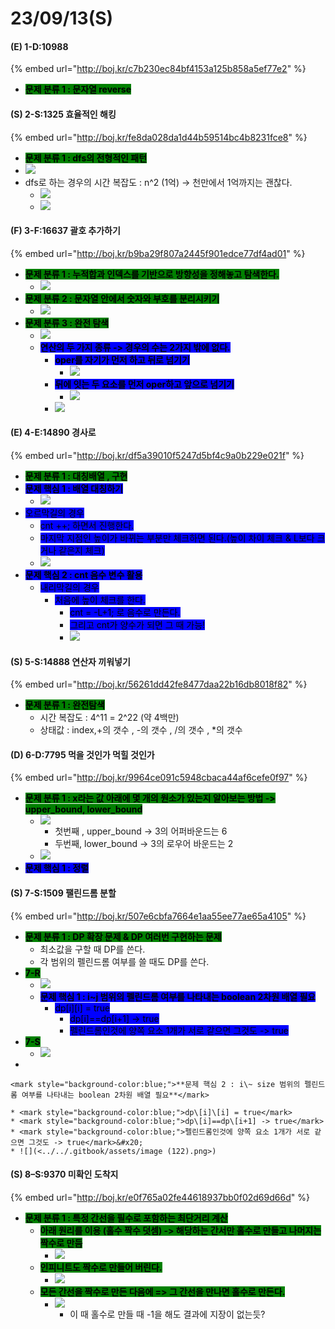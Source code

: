 # 23/09/13(S)

#### (E) 1-D:10988

{% embed url="http://boj.kr/c7b230ec84bf4153a125b858a5ef77e2" %}

* <mark style="background-color:green;">**문제 분류 1 : 문자열 reverse**</mark>

#### (S) 2-S:1325 효율적인 해킹

{% embed url="http://boj.kr/fe8da028da1d44b59514bc4b8231fce8" %}

* <mark style="background-color:green;">**문제 분류 1 : dfs의 전형적인 패턴**</mark>
* ![](<../../.gitbook/assets/image (116).png>)
* dfs로 하는 경우의 시간 복잡도 : n^2 (1억) -> 천만에서 1억까지는 괜찮다.
  * ![](<../../.gitbook/assets/image (117).png>)
  * ![](<../../.gitbook/assets/image (118).png>)

#### (F) 3-F:16637 괄호 추가하기

{% embed url="http://boj.kr/b9ba29f807a2445f901edce77df4ad01" %}

* <mark style="background-color:green;">**문제 분류 1 : 누적합과 인덱스를 기반으로 방향성을 정해놓고 탐색한다.**</mark>
  * ![](<../../.gitbook/assets/image (110).png>)
* <mark style="background-color:green;">**문제 분류 2 : 문자열 안에서 숫자와 부호를 분리시키기**</mark>
  * ![](<../../.gitbook/assets/image (112).png>)
* <mark style="background-color:green;">**문제 분류 3 : 완전 탐색**</mark>
  * ![](<../../.gitbook/assets/image (111).png>)
  * <mark style="background-color:blue;">**연산의 두 가지 종류 -> 경우의 수는 2가지 밖에 없다.**</mark>
    * <mark style="background-color:blue;">**oper를 자기가 먼저 하고 뒤로 넘기기**</mark>
      * ![](<../../.gitbook/assets/image (113).png>)
    * <mark style="background-color:blue;">**뒤에 잇는 두 요소를 먼저 oper하고 앞으로 넘기기**</mark>
      * ![](<../../.gitbook/assets/image (114).png>)
    * ![](<../../.gitbook/assets/image (115).png>)

#### (E) 4-E:14890 경사로

{% embed url="http://boj.kr/df5a39010f5247d5bf4c9a0b229e021f" %}

* <mark style="background-color:green;">**문제 분류 1 : 대칭배열 , 구현**</mark>
* <mark style="background-color:blue;">**문제 핵심 1 : 배열 대칭하기**</mark>
  * ![](<../../.gitbook/assets/image (107).png>)
* <mark style="background-color:blue;">오르막길의 경우</mark>
  * <mark style="background-color:blue;">cnt ++; 하면서 진행한다.</mark>
  * <mark style="background-color:blue;">마지막 지점인 높이가 바뀌는 부분만 체크하면 된다.(높이 차이 체크 & L보다 크거나 같은지 체크)</mark>
  * ![](<../../.gitbook/assets/image (108).png>)
* <mark style="background-color:blue;">**문제 핵심 2 : cnt 음수 변수 활용**</mark>
  * <mark style="background-color:blue;">내리막길의 경우</mark>
    * <mark style="background-color:blue;">처음에 높이 체크를 한다.</mark>
      * <mark style="background-color:blue;">cnt = -L+1; 로 음수로 만든다.</mark>
      * <mark style="background-color:blue;">그리고 cnt가 양수가 되면 그 때 가능!</mark>
      * ![](<../../.gitbook/assets/image (109).png>)

#### (S) 5-S:14888 연산자 끼워넣기

{% embed url="http://boj.kr/56261dd42fe8477daa22b16db8018f82" %}

* <mark style="background-color:green;">**문제 분류 1 : 완전탐색**</mark>
  * 시간 복잡도 : 4^11 = 2^22 (약 4백만)
  * 상태값 : index,+의 갯수 , -의 갯수 , /의 갯수 , \*의 갯수

#### (D) 6-D:7795 먹을 것인가 먹힐 것인가

{% embed url="http://boj.kr/9964ce091c5948cbaca44af6cefe0f97" %}

* <mark style="background-color:green;">**문제 분류 1 : x라는 값 아래에 몇 개의 원소가 있는지 알아보는 방법 -> upper\_bound, lower\_bound**</mark>
  * ![](<../../.gitbook/assets/image (119).png>)
    * 첫번째 , upper\_bound -> 3의 어퍼바운드는 6
    * 두번째, lower\_bound -> 3의 로우어 바운드는 2
  * ![](<../../.gitbook/assets/image (120).png>)
* <mark style="background-color:blue;">**문제 핵심 1 : 정렬**</mark>

#### (S) 7-S:1509 팰린드롬 분할

{% embed url="http://boj.kr/507e6cbfa7664e1aa55ee77ae65a4105" %}

* <mark style="background-color:green;">**문제 분류 1 : DP 확장 문제 & DP 여러번 구현하는 문제**</mark>&#x20;
  * 최소값을 구할 때 DP를 쓴다.
  * 각 범위의 펠린드롬 여부를 쓸 때도 DP를 쓴다.
* <mark style="background-color:green;">**7-R**</mark>
  * ![](<../../.gitbook/assets/image (100).png>)
  * <mark style="background-color:blue;">**문제 핵심 1 : i\~j 범위의 펠린드롬 여부를 나타내는 boolean 2차원 배열 필요**</mark>
    * <mark style="background-color:blue;">dp\[i]\[i] = true</mark>
      * <mark style="background-color:blue;">dp\[i]==dp\[i+1] -> true</mark>
      * <mark style="background-color:blue;">펠린드롬인것에 양쪽 요소 1개가 서로 같으면 그것도 -> true</mark>&#x20;
* <mark style="background-color:green;">**7-S**</mark>
  * ![](<../../.gitbook/assets/image (121).png>)
*

    <mark style="background-color:blue;">**문제 핵심 2 : i\~ size 범위의 펠린드롬 여부를 나타내는 boolean 2차원 배열 필요**</mark>

    * <mark style="background-color:blue;">dp\[i]\[i] = true</mark>
    * <mark style="background-color:blue;">dp\[i]==dp\[i+1] -> true</mark>
    * <mark style="background-color:blue;">펠린드롬인것에 양쪽 요소 1개가 서로 같으면 그것도 -> true</mark>&#x20;
    * ![](<../../.gitbook/assets/image (122).png>)

#### (S) 8–S:9370 미확인 도착지

{% embed url="http://boj.kr/e0f765a02fe44618937bb0f02d69d66d" %}

* <mark style="background-color:green;">**문제 분류 1 : 특정 간선을 필수로 포함하는 최단거리 계산**</mark>
  * <mark style="background-color:green;">**아래 원리를 이용 (홀수 짝수 덧셈) -> 해당하는 간서만 홀수로 만들고 나머지는 짝수로 만듬**</mark>
    * ![](<../../.gitbook/assets/image (104).png>)
  * <mark style="background-color:green;">**인피니트도 짝수로 만들어 버린다.**</mark>
    * ![](<../../.gitbook/assets/image (105).png>)
  * <mark style="background-color:green;">**모든 간선을 짝수로 만든 다음에 => 그 간선을 만나면 홀수로 만든다.**</mark>
    * ![](<../../.gitbook/assets/image (106).png>)
      * 이 때 홀수로 만들 때 -1을 해도 결과에 지장이 없는듯?
